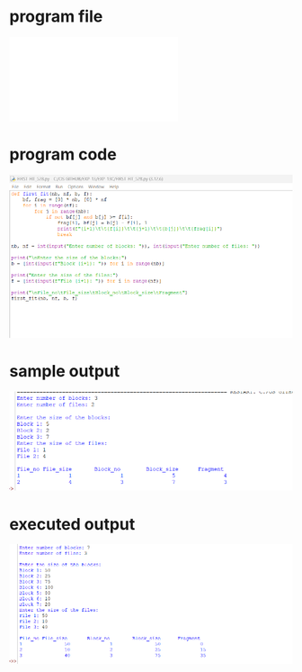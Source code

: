 # program file
![program_file](FIRST-FIT_528.py)

# program code
![program_code](FIRST-FIT_code_528.png)

# sample output
![sample_output](FIRST-FIT_IO_528.png)

# executed output
![executed_output](FIRST-FIT_EO_528.png)
